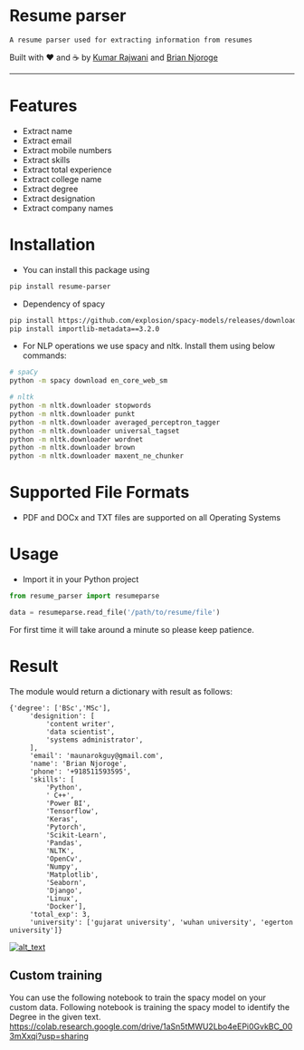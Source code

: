 # Resume parser

```
A resume parser used for extracting information from resumes
```

Built with ❤︎ and :coffee: by  [Kumar Rajwani](https://github.com/kbrajwani) and [Brian Njoroge](https://github.com/Brianjoroge)

---


# Features

- Extract name
- Extract email
- Extract mobile numbers
- Extract skills
- Extract total experience
- Extract college name
- Extract degree
- Extract designation
- Extract company names

# Installation

- You can install this package using

```bash
pip install resume-parser
```

- Dependency of spacy

```bash
pip install https://github.com/explosion/spacy-models/releases/download/en_core_web_sm-2.3.1/en_core_web_sm-2.3.1.tar.gz
pip install importlib-metadata==3.2.0
```

- For NLP operations we use spacy and nltk. Install them using below commands:

```bash
# spaCy
python -m spacy download en_core_web_sm

# nltk
python -m nltk.downloader stopwords
python -m nltk.downloader punkt
python -m nltk.downloader averaged_perceptron_tagger
python -m nltk.downloader universal_tagset
python -m nltk.downloader wordnet
python -m nltk.downloader brown
python -m nltk.downloader maxent_ne_chunker
```


# Supported File Formats

- PDF and DOCx and TXT files are supported on all Operating Systems

# Usage

- Import it in your Python project

```python
from resume_parser import resumeparse

data = resumeparse.read_file('/path/to/resume/file')
```

For first time it will take around a minute so please keep patience.

# Result

The module would return a dictionary with result as follows:

```
{'degree': ['BSc','MSc'],
     'designition': [
         'content writer',
         'data scientist',
         'systems administrator',
     ],
     'email': 'maunarokguy@gmail.com',
     'name': 'Brian Njoroge',
     'phone': '+918511593595',
     'skills': [
         'Python',
         ' C++',
         'Power BI',
         'Tensorflow',
         'Keras',
         'Pytorch',
         'Scikit-Learn',
         'Pandas',
         'NLTK',
         'OpenCv',
         'Numpy',
         'Matplotlib',
         'Seaborn',
         'Django',
         'Linux',
         'Docker'],
     'total_exp': 3,
     'university': ['gujarat university', 'wuhan university', 'egerton university']}
```

[<img alt="alt_text"  src="coffee.png" />](https://www.payumoney.com/paybypayumoney/#/147695053B73CAB82672E715A52F9AA5)

## Custom training
You can use the following notebook to train the spacy model on your custom data. Following notebook is training the spacy model to identify the Degree in the given text.
https://colab.research.google.com/drive/1aSn5tMWU2Lbo4eEPi0GvkBC_003mXxqi?usp=sharing
